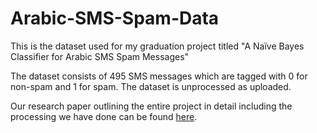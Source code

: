 # Arabic-SMS-Spam-Data

This is the dataset used for my graduation project titled "A Naïve Bayes Classifier for Arabic SMS Spam Messages"

The dataset consists of 495 SMS messages which are tagged with 0 for non-spam and 1 for spam. The dataset is unprocessed as uploaded.

Our research paper outlining the entire project in detail including the processing we have done can be found [here](A-Naïve-Bayes-Classifier-for-Arabic-SMS-Spam-Messages.pdf).

